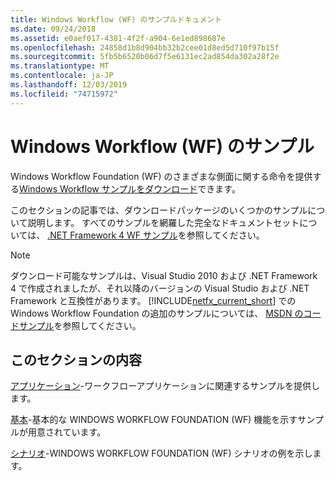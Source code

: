```yaml
---
title: Windows Workflow (WF) のサンプルドキュメント
ms.date: 09/24/2018
ms.assetid: e0aef017-4381-4f2f-a904-6e1ed898687e
ms.openlocfilehash: 24858d1b8d904bb32b2cee01d8ed5d710f97b15f
ms.sourcegitcommit: 5fb5b6520b06d7f5e6131ec2ad854da302a28f2e
ms.translationtype: MT
ms.contentlocale: ja-JP
ms.lasthandoff: 12/03/2019
ms.locfileid: "74715972"
---
```

# <a name="windows-workflow-wf-samples"></a>Windows Workflow (WF) のサンプル

Windows Workflow Foundation (WF) のさまざまな側面に関する命令を提供する[Windows Workflow サンプルをダウンロード](https://www.microsoft.com/download/details.aspx?id=21459)できます。

このセクションの記事では、ダウンロードパッケージのいくつかのサンプルについて説明します。 すべてのサンプルを網羅した完全なドキュメントセットについては、 [.NET Framework 4 WF サンプル](https://docs.microsoft.com/previous-versions/dotnet/netframework-4.0/dd483375(v%3dvs.100))を参照してください。

> [!NOTE]
> ダウンロード可能なサンプルは、Visual Studio 2010 および .NET Framework 4 で作成されましたが、それ以降のバージョンの Visual Studio および .NET Framework と互換性があります。 [!INCLUDE[netfx_current_short](../../../../includes/netfx-current-short-md.md)] での Windows Workflow Foundation の追加のサンプルについては、 [MSDN のコードサンプル](https://aka.ms/WF45Samples)を参照してください。

## <a name="in-this-section"></a>このセクションの内容

[アプリケーション](application.md)-ワークフローアプリケーションに関連するサンプルを提供します。

[基本](basic.md)-基本的な WINDOWS WORKFLOW FOUNDATION (WF) 機能を示すサンプルが用意されています。

[シナリオ](scenario.md)-WINDOWS WORKFLOW FOUNDATION (WF) シナリオの例を示します。
